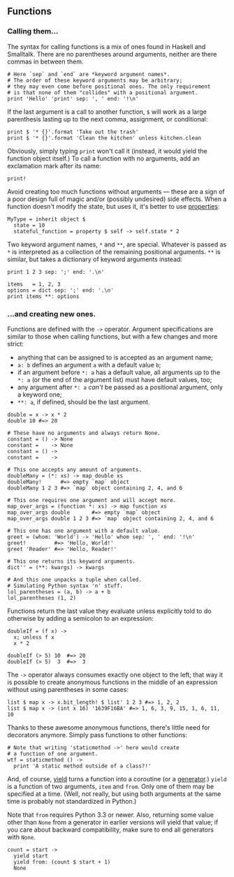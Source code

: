 ## Functions

### Calling them...

The syntax for calling functions is a mix of ones found in Haskell and
Smalltalk. There are no parentheses around arguments, neither are there
commas in between them.

```dg
# Here `sep` and `end` are *keyword argument names*.
# The order of these keyword arguments may be arbitrary;
# they may even come before positional ones. The only requirement
# is that none of them "collides" with a positional argument.
print 'Hello' 'print' sep: ', ' end: '!\n'
```

If the last argument is a call to another function, `$` will work
as a large parenthesis lasting up to the next comma, assignment, or
conditional:

```dg
print $ '* {}'.format 'Take out the trash'
print $ '* {}'.format 'Clean the kitchen' unless kitchen.clean
```

Obviously, simply typing `print` won't call it (instead, it would yield the
function object itself.) To call a function with no arguments, add
an exclamation mark after its name:

```dg
print!
```

Avoid creating too much functions without arguments — these are a sign of a
poor design full of magic and/or (possibly undesired) side effects.
When a function doesn't modify the state, but uses it, it's better to use
[properties](http://docs.python.org/dev/library/functions.html#property):

```dg
MyType = inherit object $
  state = 10
  stateful_function = property $ self -> self.state * 2
```

Two keyword argument names, `*` and `**`, are special.
Whatever is passed as `*` is interpreted as a collection of the remaining
positional arguments. `**` is similar, but takes a dictionary of keyword
arguments instead:

```dg
print 1 2 3 sep: ';' end: '.\n'

items   = 1, 2, 3
options = dict sep: ';' end: '.\n'
print items **: options
```

### ...and creating new ones.

Functions are defined with the `->` operator. Argument specifications
are similar to those when calling functions, but with a few changes and more
strict:

 * anything that can be assigned to is accepted as an argument name;
 * `a: b` defines an argument `a` with a default value `b`;
 * if an argument before `*: a` has a default value, all arguments up to the `*: a` (or the end of the argument list) must have default values, too;
 * any argument after `*: a` *can't* be passed as a positional argument, only a keyword one;
 * `**: a`, if defined, should be the last argument.

```dg
double = x -> x * 2
double 10 #=> 20

# These have no arguments and always return None.
constant = () -> None
constant =    -> None
constant = () ->
constant =    ->

# This one accepts any amount of arguments.
doubleMany = (*: xs) -> map double xs
doubleMany!      #=> empty `map` object
doubleMany 1 2 3 #=> `map` object containing 2, 4, and 6

# This one requires one argument and will accept more.
map_over_args = (function *: xs) -> map function xs
map_over_args double       #=> empty `map` object
map_over_args double 1 2 3 #=> `map` object containing 2, 4, and 6

# This one has one argument with a default value.
greet = (whom: 'World') -> 'Hello' whom sep: ', ' end: '!\n'
greet!         #=> 'Hello, World!'
greet 'Reader' #=> 'Hello, Reader!'

# This one returns its keyword arguments.
dict'' = (**: kwargs) -> kwargs

# And this one unpacks a tuple when called.
# Simulating Python syntax 'n' stuff.
lol_parentheses = (a, b) -> a + b
lol_parentheses (1, 2)
```

Functions return the last value they evaluate unless explicitly
told to do otherwise by adding a semicolon to an expression:

```dg
doubleIf = (f x) ->
  x; unless f x
  x * 2

doubleIf (> 5) 10  #=> 20
doubleIf (> 5)  3  #=>  3
```

The `->` operator always consumes exactly one object to the left;
that way it is possible to create anonymous functions in the middle of
an expression without using parentheses in some cases:

```dg
list $ map x -> x.bit_length! $ list' 1 2 3 #=> 1, 2, 2
list $ map x -> (int x 16) '1639F16BA' #=> 1, 6, 3, 9, 15, 1, 6, 11, 10
```

Thanks to these awesome anonymous functions, there's little need for decorators
anymore. Simply pass functions to other functions:

```dg
# Note that writing 'staticmethod ->' here would create
# a function of one argument.
wtf = staticmethod () ->
  print 'A static method outside of a class?!'
```

And, of course, [yield](http://docs.python.org/py3k/reference/simple_stmts.html#the-yield-statement)
turns a function into a coroutine (or a [generator](http://docs.python.org/dev/glossary.html#term-generator).)
`yield` is a function of two arguments, `item` and `from`. Only one of them may
be specified at a time. (Well, not really, but using both arguments at the same
time is probably not standardized in Python.)

Note that `from` requires Python 3.3 or newer. Also, returning some value
other than `None` from a generator in earlier versions will yield that
value; if you care about backward compatibility, make sure to end all
generators with `None`.

```dg
count = start ->
  yield start
  yield from: (count $ start + 1)
  None
```
